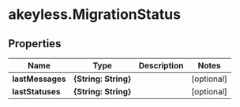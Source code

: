 # akeyless.MigrationStatus

## Properties

Name | Type | Description | Notes
------------ | ------------- | ------------- | -------------
**lastMessages** | **{String: String}** |  | [optional] 
**lastStatuses** | **{String: String}** |  | [optional] 


